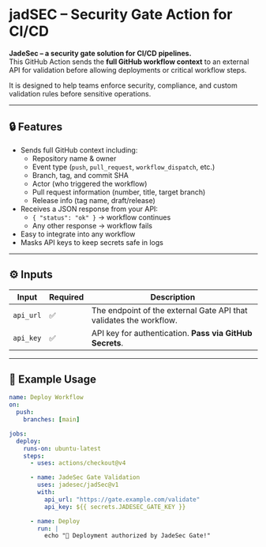# jadSEC – Security Gate Action for CI/CD

**JadeSec – a security gate solution for CI/CD pipelines.**  
This GitHub Action sends the **full GitHub workflow context** to an external API for validation before allowing deployments or critical workflow steps.

It is designed to help teams enforce security, compliance, and custom validation rules before sensitive operations.

---

## 🔒 Features

- Sends full GitHub context including:
  - Repository name & owner
  - Event type (`push`, `pull_request`, `workflow_dispatch`, etc.)
  - Branch, tag, and commit SHA
  - Actor (who triggered the workflow)
  - Pull request information (number, title, target branch)
  - Release info (tag name, draft/release)
- Receives a JSON response from your API:
  - `{ "status": "ok" }` → workflow continues
  - Any other response → workflow fails
- Easy to integrate into any workflow
- Masks API keys to keep secrets safe in logs

---

## ⚙️ Inputs

| Input | Required | Description |
|-------|----------|-------------|
| `api_url` | ✅ | The endpoint of the external Gate API that validates the workflow. |
| `api_key` | ✅ | API key for authentication. **Pass via GitHub Secrets**. |

---

## 🧪 Example Usage

```yaml
name: Deploy Workflow
on:
  push:
    branches: [main]

jobs:
  deploy:
    runs-on: ubuntu-latest
    steps:
      - uses: actions/checkout@v4

      - name: JadeSec Gate Validation
        uses: jadesec/jadSec@v1
        with:
          api_url: "https://gate.example.com/validate"
          api_key: ${{ secrets.JADESEC_GATE_KEY }}

      - name: Deploy
        run: |
          echo "🚀 Deployment authorized by JadeSec Gate!"
```